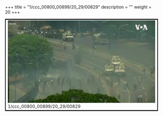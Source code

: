 +++
title = "1/ccc_00800_00899/20_29/00829"
description = ""
weight = 20
+++

<table style="border:2px solid black;max-width:800px;max-height:800px;" 
><tr><td>
<img class="center-fit-jpg"
src="/jpg_/aaa_20190430_NxaOmWaI8sI_00828.jpg">
1/ccc_00800_00899/20_29/00829
</img></td></tr></table>
